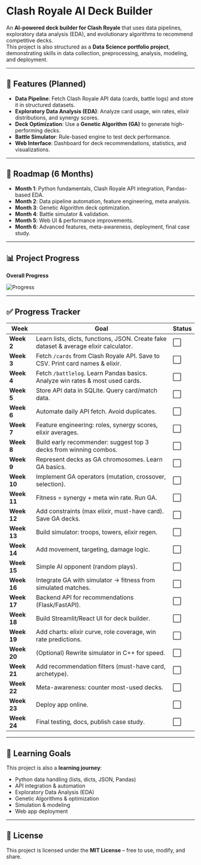 # Clash Royale AI Deck Builder

An **AI-powered deck builder for Clash Royale** that uses data pipelines, exploratory data analysis (EDA), and evolutionary algorithms to recommend competitive decks.  
This project is also structured as a **Data Science portfolio project**, demonstrating skills in data collection, preprocessing, analysis, modeling, and deployment.

---

## 🚀 Features (Planned)
- **Data Pipeline**: Fetch Clash Royale API data (cards, battle logs) and store it in structured datasets.
- **Exploratory Data Analysis (EDA)**: Analyze card usage, win rates, elixir distributions, and synergy scores.
- **Deck Optimization**: Use a **Genetic Algorithm (GA)** to generate high-performing decks.
- **Battle Simulator**: Rule-based engine to test deck performance.
- **Web Interface**: Dashboard for deck recommendations, statistics, and visualizations.

---

## 📅 Roadmap (6 Months)
- **Month 1**: Python fundamentals, Clash Royale API integration, Pandas-based EDA.
- **Month 2**: Data pipeline automation, feature engineering, meta analysis.
- **Month 3**: Genetic Algorithm deck optimization.
- **Month 4**: Battle simulator & validation.
- **Month 5**: Web UI & performance improvements.
- **Month 6**: Advanced features, meta-awareness, deployment, final case study.

---

## 📊 Project Progress

**Overall Progress**

![Progress](https://progress-bar.dev/4/?title=Completed)

---

## ✅ Progress Tracker
| Week | Goal | Status |
|------|------|--------|
| **Week 2** | Learn lists, dicts, functions, JSON. Create fake dataset & average elixir calculator. | ⬜ |
| **Week 3** | Fetch `/cards` from Clash Royale API. Save to CSV. Print card names & elixir. | ⬜ |
| **Week 4** | Fetch `/battlelog`. Learn Pandas basics. Analyze win rates & most used cards. | ⬜ |
| **Week 5** | Store API data in SQLite. Query card/match data. | ⬜ |
| **Week 6** | Automate daily API fetch. Avoid duplicates. | ⬜ |
| **Week 7** | Feature engineering: roles, synergy scores, elixir averages. | ⬜ |
| **Week 8** | Build early recommender: suggest top 3 decks from winning combos. | ⬜ |
| **Week 9** | Represent decks as GA chromosomes. Learn GA basics. | ⬜ |
| **Week 10** | Implement GA operators (mutation, crossover, selection). | ⬜ |
| **Week 11** | Fitness = synergy + meta win rate. Run GA. | ⬜ |
| **Week 12** | Add constraints (max elixir, must-have card). Save GA decks. | ⬜ |
| **Week 13** | Build simulator: troops, towers, elixir regen. | ⬜ |
| **Week 14** | Add movement, targeting, damage logic. | ⬜ |
| **Week 15** | Simple AI opponent (random plays). | ⬜ |
| **Week 16** | Integrate GA with simulator → fitness from simulated matches. | ⬜ |
| **Week 17** | Backend API for recommendations (Flask/FastAPI). | ⬜ |
| **Week 18** | Build Streamlit/React UI for deck builder. | ⬜ |
| **Week 19** | Add charts: elixir curve, role coverage, win rate predictions. | ⬜ |
| **Week 20** | (Optional) Rewrite simulator in C++ for speed. | ⬜ |
| **Week 21** | Add recommendation filters (must-have card, archetype). | ⬜ |
| **Week 22** | Meta-awareness: counter most-used decks. | ⬜ |
| **Week 23** | Deploy app online. | ⬜ |
| **Week 24** | Final testing, docs, publish case study. | ⬜ |

---

## 📖 Learning Goals
This project is also a **learning journey**:
- Python data handling (lists, dicts, JSON, Pandas)
- API integration & automation
- Exploratory Data Analysis (EDA)
- Genetic Algorithms & optimization
- Simulation & modeling
- Web app deployment

---

## 📜 License
This project is licensed under the **MIT License** – free to use, modify, and share.

